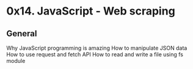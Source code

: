# 0x14. JavaScript - Web scraping

## General
Why JavaScript programming is amazing
How to manipulate JSON data
How to use request and fetch API
How to read and write a file using fs module
